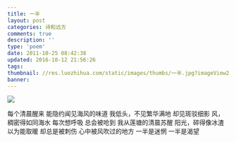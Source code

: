 ```yaml
---
title: 一半
layout: post
categories: 诗和远方
comments: true
description: ''
type: 'poem'
date: 2011-10-25 08:42:38
updated: 2016-10-12 21:56:26
tags:
thumbnail: //res.luozhihua.com/static/images/thumbs/一半.jpg?imageView2/1/w/345/h/163
banner:
---
```


![](//res.luozhihua.com/static/images/thumbs/一半.jpg)

每个清晨醒来
能隐约闻见海风的味道
我低头，不见繁华满地
却见斑驳细影
风，稠密得如同海水
每次想呼吸
总会被呛到
我从莲塘的清晨苏醒
阳光，碎得像冰渣
以为能取暖
却总是被刺伤
心中被风吹过的地方
一半是迷惘
一半是渴望
